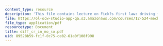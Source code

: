 ```yaml
---
content_type: resource
description: 'This file contains lecture on Fick?s first law: driving force.'
file: https://ol-ocw-studio-app-qa.s3.amazonaws.com/courses/12-524-mechanical-properties-of-rocks-fall-2005/89528b59fc1f0c75ce8261a0f108f998_diff_cr_in_mo_so.pdf
file_type: application/pdf
resourcetype: Document
title: diff_cr_in_mo_so.pdf
uid: 89528b59-fc1f-0c75-ce82-61a0f108f998
---
```

